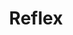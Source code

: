 ---
layout: showcase
title: "Reflex"
android: https://play.google.com/store/apps/details?id=com.ligergroup.reflex
website: http://www.ligergroup.com/reflex
---